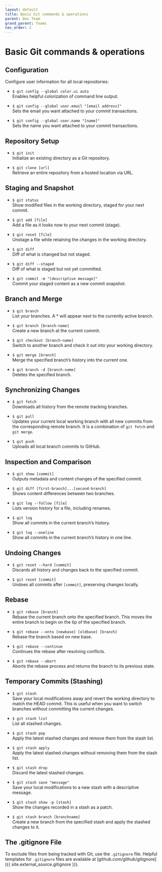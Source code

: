 ```yaml
---
layout: default
title: Basic Git commands & operations
parent: Dev Team
grand_parent: Teams
nav_order: 2
---
```


# Basic Git commands & operations

## Configuration

Configure user information for all local repositories:

- `$ git config --global color.ui auto`  
  Enables helpful colorization of command line output.

- `$ git config --global user.email "[email address]"`  
  Sets the email you want attached to your commit transactions.

- `$ git config --global user.name "[name]"`  
  Sets the name you want attached to your commit transactions.

## Repository Setup

- `$ git init`  
  Initialize an existing directory as a Git repository.

- `$ git clone [url]`  
  Retrieve an entire repository from a hosted location via URL.

## Staging and Snapshot

- `$ git status`  
  Show modified files in the working directory, staged for your next commit.

- `$ git add [file]`  
  Add a file as it looks now to your next commit (stage).

- `$ git reset [file]`  
  Unstage a file while retaining the changes in the working directory.

- `$ git diff`  
  Diff of what is changed but not staged.

- `$ git diff --staged`  
  Diff of what is staged but not yet committed.

- `$ git commit -m "[descriptive message]"`  
  Commit your staged content as a new commit snapshot.

## Branch and Merge

- `$ git branch`  
  List your branches. A * will appear next to the currently active branch.

- `$ git branch [branch-name]`  
  Create a new branch at the current commit.

- `$ git checkout [branch-name]`  
  Switch to another branch and check it out into your working directory.

- `$ git merge [branch]`  
  Merge the specified branch’s history into the current one.

- `$ git branch -d [branch-name]`  
  Deletes the specified branch.

## Synchronizing Changes

- `$ git fetch`  
  Downloads all history from the remote tracking branches.

- `$ git pull`  
  Updates your current local working branch with all new commits from the corresponding remote branch. It is a combination of `git fetch` and `git merge`.

- `$ git push`  
  Uploads all local branch commits to GitHub.

## Inspection and Comparison

- `$ git show [commit]`  
  Outputs metadata and content changes of the specified commit.

- `$ git diff [first-branch]...[second-branch]`  
  Shows content differences between two branches.

- `$ git log --follow [file]`  
  Lists version history for a file, including renames.

- `$ git log`  
  Show all commits in the current branch’s history.

- `$ git log --oneline`  
  Show all commits in the current branch’s history in one line.

## Undoing Changes

- `$ git reset --hard [commit]`  
  Discards all history and changes back to the specified commit.

- `$ git reset [commit]`  
  Undoes all commits after `[commit]`, preserving changes locally.

## Rebase

- `$ git rebase [branch]`  
  Rebase the current branch onto the specified branch. This moves the entire branch to begin on the tip of the specified branch.

- `$ git rebase --onto [newbase] [oldbase] [branch]`  
  Rebase the branch based on new base.

- `$ git rebase --continue`  
  Continues the rebase after resolving conflicts.

- `$ git rebase --abort`  
  Aborts the rebase process and returns the branch to its previous state.

## Temporary Commits (Stashing)

- `$ git stash`  
  Save your local modifications away and revert the working directory to match the HEAD commit. This is useful when you want to switch branches without committing the current changes.

- `$ git stash list`  
  List all stashed changes.

- `$ git stash pop`  
  Apply the latest stashed changes and remove them from the stash list.

- `$ git stash apply`  
  Apply the latest stashed changes without removing them from the stash list.

- `$ git stash drop`  
  Discard the latest stashed changes.

- `$ git stash save "message"`  
  Save your local modifications to a new stash with a descriptive message.

- `$ git stash show -p [stash]`  
  Show the changes recorded in a stash as a patch.

- `$ git stash branch [branchname]`  
  Create a new branch from the specified stash and apply the stashed changes to it.

## The .gitignore File

To exclude files from being tracked with Git, use the `.gitignore` file. Helpful templates for `.gitignore` files are available at [github.com/github/gitignore]({{ site.external_source.gitignore }}).
